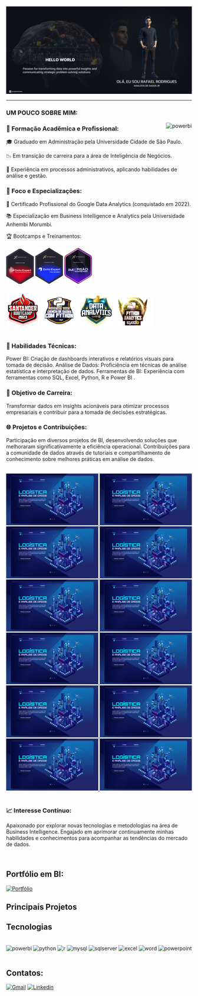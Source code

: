 <div style= "display: inline_block"><br/>
    <img align="" alt= powerbi src="./Make your README.png" width="" height="" />
    
</div>

<HR>


### UM POUCO SOBRE MIM:

<p>
    <a href="https://www.coursera.org/account/accomplishments/professional-cert/QWHBGFRQF2LZ" >
        <img align="right" alt= powerbi src="./Emblema - Certificado Profissional de Análise de Dados do Google.png" />
    </a>
</p>

### 🏢 Formação Acadêmica e Profissional:

🎓 Graduado em Administração pela Universidade Cidade de São Paulo.

📉 Em transição de carreira para a área de Inteligência de Negócios.

💼 Experiência em processos administrativos, aplicando habilidades de análise e gestão.

### 🎯  Foco e Especializações:

🥇 Certificado Profissional do Google Data Analytics (conquistado em 2022).

📚 Especialização em Business Intelligence e Analytics pela Universidade Anhembi Morumbi.


<div style= "display: inline_block">
    🏆 Bootcamps e Treinamentos:<br><br>
    <img src="./Data Expert.png" alt= powerbi width="75" height="" />   
    <img src="./data-expert_badge-certificado.png" alt= powerbi width="75" height="" />
    <img src="./imersao-avancada_badge-certificado.png" alt= powerbi width="75" height="" /><br><br>
    <img src="./Santander.png" alt="Power BI Data Analytics" width="90">
    <img src="./Python Analystic ifood.png" alt="Power BI Data Analytics" width="100">
    <img src="./Data Analystic Power BI.png" alt="Power BI Data Analytics" width="95">
    <img src="./Python Analystic.png" alt="Python Data Analytics" width="100">
</div>
<br>

### 🔧 Habilidades Técnicas:

Power BI: Criação de dashboards interativos e relatórios visuais para tomada de decisão.
Análise de Dados: Proficiência em técnicas de análise estatística e interpretação de dados.
Ferramentas de BI: Experiência com ferramentas como SQL, Excel, Python, R e Power BI .



### 🚀 Objetivo de Carreira:

Transformar dados em insights acionáveis para otimizar processos empresariais e contribuir para a tomada de decisões estratégicas.

### 🌐 Projetos e Contribuições:

Participação em diversos projetos de BI, desenvolvendo soluções que melhoraram significativamente a eficiência operacional.
Contribuições para a comunidade de dados através de tutoriais e compartilhamento de conhecimento sobre melhores práticas em análise de dados.

<br>

<div >
    <a href="https://app.powerbi.com/view?r=eyJrIjoiODNmYmU0N2YtMzExMC00ODliLTkzZDgtOGQ5OTk3MjQzNjMyIiwidCI6IjYwODllOTliLWMyNmMtNDc4NC05ZTM1LTgzOGE2ZWU0MjIwZCJ9&pageName=4c24696e939e61610070" >
        <img width="250" src="./Dash Logistica.gif">
    </a>
    <a href="https://app.powerbi.com/view?r=eyJrIjoiODNmYmU0N2YtMzExMC00ODliLTkzZDgtOGQ5OTk3MjQzNjMyIiwidCI6IjYwODllOTliLWMyNmMtNDc4NC05ZTM1LTgzOGE2ZWU0MjIwZCJ9&pageName=4c24696e939e61610070" >
        <img width="250" src="./Dash Logistica.gif">
    </a>
        </a>
    <a href="https://app.powerbi.com/view?r=eyJrIjoiODNmYmU0N2YtMzExMC00ODliLTkzZDgtOGQ5OTk3MjQzNjMyIiwidCI6IjYwODllOTliLWMyNmMtNDc4NC05ZTM1LTgzOGE2ZWU0MjIwZCJ9&pageName=4c24696e939e61610070" >
        <img width="250" src="./Dash Logistica.gif">
    </a>
        </a>
    <a href="https://app.powerbi.com/view?r=eyJrIjoiODNmYmU0N2YtMzExMC00ODliLTkzZDgtOGQ5OTk3MjQzNjMyIiwidCI6IjYwODllOTliLWMyNmMtNDc4NC05ZTM1LTgzOGE2ZWU0MjIwZCJ9&pageName=4c24696e939e61610070" >
        <img width="250" src="./Dash Logistica.gif">
    </a>
        </a>
    <a href="https://app.powerbi.com/view?r=eyJrIjoiODNmYmU0N2YtMzExMC00ODliLTkzZDgtOGQ5OTk3MjQzNjMyIiwidCI6IjYwODllOTliLWMyNmMtNDc4NC05ZTM1LTgzOGE2ZWU0MjIwZCJ9&pageName=4c24696e939e61610070" >
        <img width="250" src="./Dash Logistica.gif">
    </a>
        </a>
    <a href="https://app.powerbi.com/view?r=eyJrIjoiODNmYmU0N2YtMzExMC00ODliLTkzZDgtOGQ5OTk3MjQzNjMyIiwidCI6IjYwODllOTliLWMyNmMtNDc4NC05ZTM1LTgzOGE2ZWU0MjIwZCJ9&pageName=4c24696e939e61610070" >
        <img width="250" src="./Dash Logistica.gif">
    </a>
        </a>
    <a href="https://app.powerbi.com/view?r=eyJrIjoiODNmYmU0N2YtMzExMC00ODliLTkzZDgtOGQ5OTk3MjQzNjMyIiwidCI6IjYwODllOTliLWMyNmMtNDc4NC05ZTM1LTgzOGE2ZWU0MjIwZCJ9&pageName=4c24696e939e61610070" >
        <img width="250" src="./Dash Logistica.gif">
    </a>
        </a>
    <a href="https://app.powerbi.com/view?r=eyJrIjoiODNmYmU0N2YtMzExMC00ODliLTkzZDgtOGQ5OTk3MjQzNjMyIiwidCI6IjYwODllOTliLWMyNmMtNDc4NC05ZTM1LTgzOGE2ZWU0MjIwZCJ9&pageName=4c24696e939e61610070" >
        <img width="250" src="./Dash Logistica.gif">
    </a>
        </a>
    <a href="https://app.powerbi.com/view?r=eyJrIjoiODNmYmU0N2YtMzExMC00ODliLTkzZDgtOGQ5OTk3MjQzNjMyIiwidCI6IjYwODllOTliLWMyNmMtNDc4NC05ZTM1LTgzOGE2ZWU0MjIwZCJ9&pageName=4c24696e939e61610070" >
        <img width="250" src="./Dash Logistica.gif">
    </a>
        </a>
    <a href="https://app.powerbi.com/view?r=eyJrIjoiODNmYmU0N2YtMzExMC00ODliLTkzZDgtOGQ5OTk3MjQzNjMyIiwidCI6IjYwODllOTliLWMyNmMtNDc4NC05ZTM1LTgzOGE2ZWU0MjIwZCJ9&pageName=4c24696e939e61610070" >
        <img width="250" src="./Dash Logistica.gif">
    </a>
        </a>
    <a href="https://app.powerbi.com/view?r=eyJrIjoiODNmYmU0N2YtMzExMC00ODliLTkzZDgtOGQ5OTk3MjQzNjMyIiwidCI6IjYwODllOTliLWMyNmMtNDc4NC05ZTM1LTgzOGE2ZWU0MjIwZCJ9&pageName=4c24696e939e61610070" >
        <img width="250" src="./Dash Logistica.gif">
    </a>
        <a href="https://app.powerbi.com/view?r=eyJrIjoiODNmYmU0N2YtMzExMC00ODliLTkzZDgtOGQ5OTk3MjQzNjMyIiwidCI6IjYwODllOTliLWMyNmMtNDc4NC05ZTM1LTgzOGE2ZWU0MjIwZCJ9&pageName=4c24696e939e61610070" >
        <img width="250" src="./Dash Logistica.gif">
    </a>
</div>


<br>

### 📈 Interesse Contínuo:

Apaixonado por explorar novas tecnologias e metodologias na área de Business Intelligence.
Engajado em aprimorar continuamente minhas habilidades e conhecimentos para acompanhar as tendências do mercado de dados.

    
</div></br>



## Portfólio em BI:

[![Portfólio](https://img.shields.io/badge/MYPORTFÓLIO.PBI.COM-UP-yellow.svg)](https://app.powerbi.com/view?r=eyJrIjoiMDQ5OTM4YmMtNWY5ZC00NDY4LWEyMWUtYzNhZDk2NTg2Mjc5IiwidCI6ImU4YjA5ODRjLWNhMzItNDEyOC05YjM3LTVkNWE4MThjMzljNSJ9)

## Principais Projetos



## Tecnologias

<div style= "display: inline_block"><br/>
    <img align="center" alt= powerbi src="https://img.shields.io/badge/PowerBI-14354C?style=for-the-badge&logo=Power%20BI&logoColor=white" />
    <img align="center" alt= python src="https://img.shields.io/badge/Python-14354C?style=for-the-badge&logo=python&logoColor=white" />
    <img align="center" alt= r src="https://img.shields.io/badge/R-14354C?style=for-the-badge&logo=r&logoColor=white" />
    <img align="center" alt= mysql src="https://img.shields.io/badge/MySQL-14354C?style=for-the-badge&logo=mysql&logoColor=white" />
    <img align="center" alt= sqlserver src="https://img.shields.io/badge/SQL%20Server-14354C?style=for-the-badge&logo=microsoft%20sql%20server&logoColor=white" />
    <img align="center" alt= excel src="https://img.shields.io/badge/Excel-14354C?style=for-the-badge&logo=microsoft-excel&logoColor=white" />
    <img align="center" alt= word 
    <img align="center" alt= figma src="https://img.shields.io/badge/Figma-14354C?style=for-the-badge&logo=figma&logoColor=white" />
    <img align="center" alt= powerpoint src="https://img.shields.io/badge/PowerPoint-14354C?style=for-the-badge&logo=microsoft-powerpoint&logoColor=white" />
    
    
</div></br>

## Contatos:

[![Gmail](https://skillicons.dev/icons?i=gmail)](mailto:roliveira06r@gmail.com)
[![Linkedin](https://skillicons.dev/icons?i=linkedin)](https://linkedin.com/in/rafaelroliveira)




